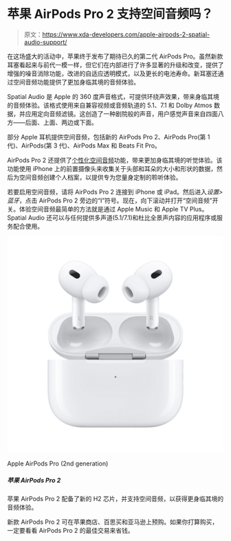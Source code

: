 # 苹果 AirPods Pro 2 支持空间音频吗？

> 原文：<https://www.xda-developers.com/apple-airpods-2-spatial-audio-support/>

在这场盛大的活动中，苹果终于发布了期待已久的第二代 AirPods Pro。虽然新款耳塞看起来与前代一模一样，但它们在内部进行了许多显著的升级和改变，提供了增强的噪音消除功能，改进的自适应透明模式，以及更长的电池寿命。新耳塞还通过空间音频功能提供了更加身临其境的音频体验。

Spatial Audio 是 Apple 的 360 度声音格式，可提供环绕声效果，带来身临其境的音频体验。该格式使用来自兼容视频或音频轨道的 5.1、7.1 和 Dolby Atmos 数据，并应用定向音频滤镜。这创造了一种剧院般的声音，用户感觉声音来自四面八方——后面、上面、两边或下面。

部分 Apple 耳机提供空间音频，包括新的 AirPods Pro 2、AirPods Pro(第 1 代)、AirPods(第 3 代)、AirPods Max 和 Beats Fit Pro。

AirPods Pro 2 还提供了[个性化空间音频](https://www.xda-developers.com/personalized-spatial-audio/)功能，带来更加身临其境的听觉体验。该功能使用 iPhone 上的前置摄像头来收集关于头部和耳朵的大小和形状的数据，然后为空间音频创建个人档案，以提供专为您量身定制的聆听体验。

若要启用空间音频，请将 AirPods Pro 2 连接到 iPhone 或 iPad。然后进入*设置>蓝牙*，点击 AirPods Pro 2 旁边的“I”符号。现在，向下滚动并打开“空间音频”开关。体验空间音频最简单的方法就是通过 Apple Music 和 Apple TV Plus。Spatial Audio 还可以与任何提供多声道(5.1/7.1)和杜比全景声内容的应用程序或服务配合使用。

 <picture>![The new AirPods Pro improve in all the areas that matter, including sound, battery, and in new features.](img/44765d7e946f8abd8c4f50eb68232dd8.png)</picture> 

Apple AirPods Pro (2nd generation)

##### 苹果 AirPods Pro 2

苹果 AirPods Pro 2 配备了新的 H2 芯片，并支持空间音频，以获得更身临其境的音频体验。

新款 AirPods Pro 2 可在苹果商店、百思买和亚马逊上预购。如果你打算购买，一定要看看 AirPods Pro 2 的最佳交易来省钱。